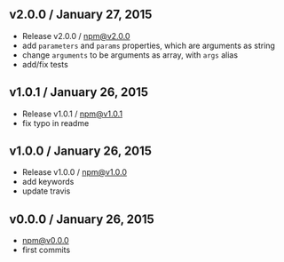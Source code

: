 

## v2.0.0 / January 27, 2015
- Release v2.0.0 / npm@v2.0.0
- add `parameters` and `params` properties, which are arguments as string
- change `arguments` to be arguments as array, with `args` alias
- add/fix tests

## v1.0.1 / January 26, 2015
- Release v1.0.1 / npm@v1.0.1
- fix typo in readme

## v1.0.0 / January 26, 2015
- Release v1.0.0 / npm@v1.0.0
- add keywords
- update travis

## v0.0.0 / January 26, 2015
- npm@v0.0.0
- first commits